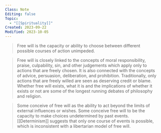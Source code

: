 ```yaml
---
Class: Note
Editing: false
Topic:
  - "[[Spirituality]]"
Created: 2023-09-22
Modified: 2023-10-05
---
```


> Free will is the capacity or ability to choose between different possible courses of action unimpeded.

> Free will is closely linked to the concepts of moral responsibility, praise, culpability, sin, and other judgements which apply only to actions that are freely chosen. It is also connected with the concepts of advice, persuasion, deliberation, and prohibition. Traditionally, only actions that are freely willed are seen as deserving credit or blame. Whether free will exists, what it is and the implications of whether it exists or not are some of the longest running debates of philosophy and religion.

> Some conceive of free will as the ability to act beyond the limits of external influences or wishes. Some conceive free will to be the capacity to make choices undetermined by past events. [[Determinism]] suggests that only one course of events is possible, which is inconsistent with a libertarian model of free will.
